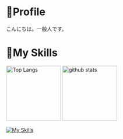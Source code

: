 # 👱Profile
こんにちは。一般人です。
# 👜My Skills
<p align="left"> 
  <img alt="Top Langs" height="150px" src="https://github-readme-stats.vercel.app/api/top-langs/?username=takureepers&layout=compact&show_icons=true&theme=merko" />
  <img alt="github stats" height="150px" src="https://github-readme-stats.vercel.app/api?username=takureepers&theme=merko&show_icons=ture" />
</p>

[![My Skills](https://skillicons.dev/icons?i=js,html,css,unity,ps,linux,vscode,github,docker,jquery)](https://skillicons.dev)
